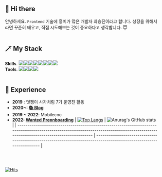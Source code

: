 ## 👋 Hi there
안녕하세요. `Frontend` 기술에 흥미가 많은 개발자 최승진이라고 합니다.
성장을 위해서라면 꾸준히 배우고, 직접 시도해보는 것이 중요하다고 생각합니다. 😇
</br></br>

## 🪄 My Stack

**Skills**. 
<img src="https://img.shields.io/badge/HTML5-fff?style=for-the-badge&logo=HTML5&logoColor=ff5e57"><img src="https://img.shields.io/badge/CSS3-fff?
style=for-the-badge&logo=CSS3&logoColor=4bcffa"><img src="https://img.shields.io/badge/javascript-fff?style=for-the-badge&logo=javascript&logoColor=ffd32a"><img src="https://img.shields.io/badge/jQuery-fff?
style=for-the-badge&logo=jQuery&logoColor=c56cf0"><img src="https://img.shields.io/badge/typescript-fff?style=for-the-badge&logo=typescript&logoColor=3178C6"><img src="https://img.shields.io/badge/React-fff?style=for-the-badge&logo=React&logoColor=0fbcf9"><img src="https://img.shields.io/badge/Next.js-fff?style=for-the-badge&logo=Next.js&logoColor=000"><img src="https://img.shields.io/badge/Node.js-fff?style=for-the-badge&logo=Node.js&logoColor=339933">
<br>
**Tools**. 
<img src="https://img.shields.io/badge/Visual Studio Code-fff?style=for-the-badge&logo=Visual Studio Code&logoColor=34ace0"><img src="https://img.shields.io/badge/WebStorm-fff?style=for-the-badge&logo=WebStorm&logoColor=000"><img src="https://img.shields.io/badge/Heroku-fff?style=for-the-badge&logo=Heroku&logoColor=575fcf"><img src="https://img.shields.io/badge/Notion-fff?style=for-the-badge&logo=Notion&logoColor=4b4b4b">
</br></br>
## 🏃 Experience

-   **2019 :** 멋쟁이 사자처럼 7기 운영진 활동
-   **2020~: [📚 Blog](https://jinyisland.kr)**
-   **2019 ~ 2022**: Mobilecnc
-   **2022: [Wanted Preonboarding](https://github.com/orgs/preonboarding-FE-6team/repositories)**
    | [![Top Langs](https://github-readme-stats.vercel.app/api/top-langs/?username=yondo123&exclude_repo=yondo123.github.io&layout=compact)](https://github.com/anuraghazra/github-readme-stats) | ![Anurag's GitHub stats](https://github-readme-stats.vercel.app/api?username=yondo123&show_icons=true&theme=tokyonight) |
    | ------------------------------------------------------------------------------------------------------------------------------------------------------------------------------------------ | ----------------------------------------------------------------------------------------------------------------------- |
</br>
</br>


[![Hits](https://hits.seeyoufarm.com/api/count/incr/badge.svg?url=https%3A%2F%2Fgithub.com%2Fyondo123&count_bg=%23546DE5&title_bg=%23FFFFFF&icon=&icon_color=%23E7E7E7&title=%F0%9F%91%8B&edge_flat=false)](https://hits.seeyoufarm.com)
